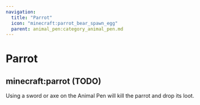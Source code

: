 ```yaml
---
navigation:
  title: "Parrot"
  icon: "minecraft:parrot_bear_spawn_egg"
  parent: animal_pen:category_animal_pen.md
---
```


# Parrot

## minecraft:parrot (TODO)

<GameScene zoom={4}>
  <Entity id="minecraft:parrot" />
</GameScene>

<ItemImage id="minecraft:diamond_sword" />

Using a sword or axe on the Animal Pen will kill the parrot and drop its loot.

